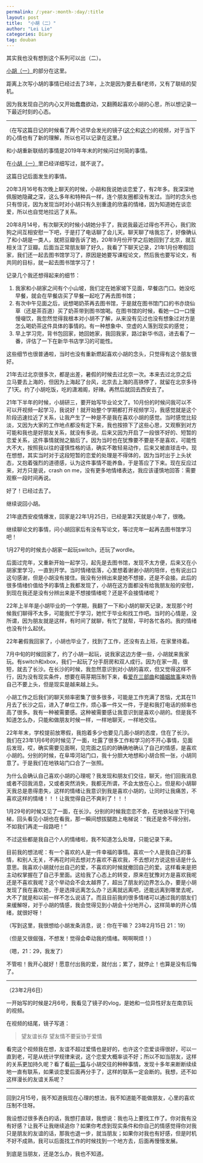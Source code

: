 ```yaml
---
permalink: /:year-:month-:day/:title
layout: post
title:  "小胡（二）"
author: "Lei Lie"
categories: Diary
tag: douban
---
```


其实我也没有想到这个系列可以出（二）。

[小胡（一）](https://leilie.top/douban/2020-01-19/Diary)的部分在这里。

距离上次写小胡的事情已经过去了3年，上次是因为要去看f老师，又有了联结的契机。

因为我发现自己的内心又开始蠢蠢欲动，又翻腾起喜欢小胡的心思，所以想记录一下最近时刻的心态。

---

（在写这篇日记的时候看了两个迟早会发光的镜子([这个](https://www.bilibili.com/video/BV1rr4y1k7kV/?spm_id_from=333.999.0.0)和[这个](https://www.bilibili.com/video/BV17S4y1N7y5/?spm_id_from=333.999.0.0))的视频，对于当下的心情也有了新的理解，所以也可以记录在这里。）

和小胡重新联结的事情是2019年年末的时候问过何简的事情。

在[小胡（一）](https://leilie.top/douban/2020-01-19/Diary)里已经详细写过，就不说了。

这篇日记后面发生的事情。

20年3月16号有次晚上聊天的时候，小胡和我说她谈恋爱了，有2年多。我深深地佩服她隐藏之深，这么多年和特种兵一样，连个朋友圈都没有发过。当时的念头也只有惊诧，因为发现当时对小胡只有久别重逢的欣喜的情绪，因为知道她在谈恋爱，所以也自觉地拉远了关系。

20年8月14号，有次聊天的时候小胡她分手了，我说我最近过得也不开心，我们败狗之间互相安慰一下吧，于是打了电话聊了会儿天。聊天聊了啥我忘了，好像确认了和小胡是一类人，就把豆瓣告诉了她，20年9月份开学之后她回到了北京，就互相关注了豆瓣。后面当正常朋友聊了好久，我看了下聊天记录，21年1月份寒假回家，我们还一起去图书馆学习了，原因是她要写课程论文，然后我也要写论文，有共同的目标，就一起去图书馆学习了！

记录几个我还想得起来的细节：

1. 我家和小胡家之间有个小山坡，我们定在她家坡下见面，早餐店门口。她没吃早餐，就会在早餐店买了早餐一起吃了再去图书馆；
2. 有次中午见面之后，说想喝奶茶再去图书馆，于是就在图书馆门口的书亦烧仙草（还是茶百道）买了奶茶带到图书馆喝。在图书馆的时候，看她一口一口慢慢啜饮，我忽然觉得我根本对小胡不了解，从来没有见过也没有想象过对方是怎么喝奶茶这件具体的事情的。有一种想象中、空虚的人落到现实的感觉；
3. 早上学习完，背书包回家，她回她家，我回我家，路过新华书店，进去看了一番，评估了一下在新华书店学习的可能性。

这些细节也很普通啦，当时也没有重新燃起喜欢小胡的念头，只觉得有这个朋友很好。

21年去过北京很多次，都是出差，暑假的时候去过北京一次。本来去过北京之后立马要去上海的，但因为上海起了台风，北京去上海的高铁停了，就留在北京多待了1天。约了小胡吃饭，吃的潇湘阁，好辣。再然后就回去西安去了。

21年下半年的时候，小胡研三，要开始写毕业论文了。10月份的时候问我可以不可以开视频一起学习，我说好！就开始整个学期都打开视频学习，我感觉就是这个阶段迅速拉近了关系，让我产生了一种是不是我在喜欢小胡的感觉。当时感觉比较淡，又因为大家的工作地点都没有定下来，我也按捺下了这些心思，又观察到对方可能和我也是好朋友关系，就没有多说。后来又因为开启了一段很不好的、短暂的恋爱关系，这件事情就抛之脑后了。因为当时也在犹豫要不要是不是喜欢，可能性大不大，按照我以往的谨慎性格的话，确实不敢轻易动作，后来又被直球击中。现在想想，其实当时对于这段短暂的恋爱的处理是不得体的，因为当时出于上头状态，又抱着强烈的道德感，认为这件事情不能养鱼，于是答应了下来。现在反应过来，对方只是说，crash on me，没有更多地情绪表达，我应该谨慎地回答：需要观察一段时间再说。

好了！已经过去了。

继续说回小胡。

21年底西安疫情爆发，回家是22年1月25日，已经是第2天就是小年了，很晚。

继续聊论文的事情，问小胡回家后有没有写论文，等过完年一起再去图书馆学习吧！

1月27号的时候去小胡家一起玩switch，还玩了wordle。

后面过完年，又重新开始一起学习，起先是去图书馆，发现不太方便，后来又在小胡家里学习，一直到开学。当时情绪低落，心里想着谢谢小胡的陪伴，也有说出口这句感谢，但是小胡没有接住。我没有分辨出来是她不想接，还是不会接。此后的很多情绪价值给予的事情上我都发现了，小胡在这方面都没有给我朋友般的安慰，到现在我还是没有分辨出来是不想接情绪呢？还是不会接情绪呢？

22年上半年是小胡毕业的一个学期，我翻了一下和小胡的聊天记录，发现那个时候我们聊得不太多，可能我忙于学习，她忙于毕业和找工作吧。当时的心情是，没所谓，因为朋友就是这样，有时间了就聊，有忙了就帮，平时各忙各的。我的情绪也没有什么起伏。

22年暑假我回家了，小胡也毕业了，找到了工作，还没有去上班，在家里待着。

7月中旬的时候回家了，约了小胡一起玩，说我家这边方便一些，小胡就来我家玩。有switch和xbox，我们一起玩了分手厨房和双人成行。因为在家一周，很短，就去了长沙。在长沙的时候，我忽然意识到对小胡的喜欢，但又觉得这样不行，因为没有现实条件，想要在萌芽期压制下来，看[爱在三部曲](https://www.bilibili.com/video/BV1Ct4y197oq/?spm_id_from=333.999.0.0&vd_source=8e627fae0adfd5973010c45d6eb79fbe)和[婚姻故事](https://www.bilibili.com/video/BV16r4y1w729/?spm_id_from=333.337.search-card.all.click&vd_source=8e627fae0adfd5973010c45d6eb79fbe)来劝告自己不要上头，但是现实是越来越上头。

小胡工作之后我们的聊天频率密集了很多很多，可能是工作充满了苦恼，尤其在11月去了长沙之后，进入了单位工作，烦心事一件又一件，于是和我打电话的频率也高了很多。我有一种被需要感。这种被需要感让我意识到是喜欢小胡的。但是我不知道怎么办，只能和做朋友时候一样，一样地聊天，一样地交往。

22年年末，学校提前放寒假，我抱着多少也要见几面小胡的态度，住在了长沙。我们在23年1月6号的时候见了一面，吐露了很多工作和学习的不开心事情，见面后发现，哎，确实需要见面啊，见完面之后的的确确地确认了自己的情感，是喜欢小胡的。分别的时候，在阜埠河站门口，我十分胆大地想和小胡合照一张，小胡同意了。于是我们在地铁站门口合了一张照。

为什么会确认自己喜欢小胡的心理呢？我发现和朋友们交往，聊天，他们回我消息或者不回我消息，又或者突然消失，我都无所谓，不会太放在心上。但是和小胡聊天我总是患得患失，这样的情绪让我意识到我是喜欢小胡的，让同时让我痛苦，不喜欢这样的情绪！！！让我觉得自己不爽利了！！！

1月29号的时候又见了一面，在长沙。分别的时候我恋恋不舍，在地铁站坐下行电梯，回头看见小胡也在看我，那一瞬间想拔腿跑上电梯说：“我还是舍不得分别，不如我们再走一段路吧！”

不过这些都是我自己个人的情绪啦，我不知道怎么处理，只能记录下来。

目前我的想法呢：有一个喜欢的人是一件幸福的事情。喜欢一个人是我自己的事情，和别人无关，不再花时间去想对方喜欢不喜欢我，不去想对方说这些话是什么意思。我喜欢小胡就付出自己的爱，不喜欢的时候就撤回自己的爱。这样看来是把主动权掌握在了自己手里面。这给我了心态上的转变，原来在犹豫对方是喜欢我呢还是不喜欢我呢？这个举动会不会太越界了，超出了朋友的边界怎么办，要是小胡发现了我在喜欢她，于是选择远离怎么办？远离就远离吧，还能远离到哪里去呢，大不了就是和以前一样不怎么说话了。而且目前我的很多情绪可以通过我的朋友们来缓解呀，对于小胡的情感，我会觉得见到小胡会十分地开心，这样简单的开心情绪，就很好呀！

（写到这里，我很想给小胡发条消息，说：你在干嘛？ 23年2月15日 21：19）

（但是又很倔强，不想发！觉得会牵动我的情绪。啊啊啊烦！）

（嗯，21：29，我发了）

不管啦！我开心就好！愿意付出我的爱，就付出；累了，就停止！也算是没有后悔了。

---

（23年2月6日）

一开始写的时候是2月6号，我看见了镜子的vlog，是她和一位异性好友在南京玩的视频。

在视频的结尾，镜子写道：

> 望友谊长存
> 望友情不要妥协于爱情

看完这个视频我在想，友谊不超过爱情也是好的，也许这个恋爱谈得很好，可以一直到老，可是从统计学规律来说，这个恋爱大概率谈不好；所以不如当朋友，这样的关系更加持久呢？看了看[前一篇](https://leilie.top/douban/2020-01-19/Diary)与小胡交往的种种事情，发现十多年来断断续续地一直有联系，如果谈恋爱后面再分手了，这样的联系一定会断的。我想，还不如这样漫长的友谊关系呢？

---

回到2月15号，我不知道我现在心理的想法，我不知道能不能做朋友，心里的喜欢压制不住呀。

我设想过很多表白的话，我想打直球，我想说：我也马上要找工作了。你对我有没有好感？让我不让我继续追你？如果你考虑到现实条件和你自己的情感觉得你对我只是朋友的友谊的话，那我也退一步，就当朋友；如果你对我也有好感，但是时机不好不成熟，我可以后面找工作的时候找到一个地方去，后面再慢慢发展。

到底是当朋友，还是怎么办，我也不知道。